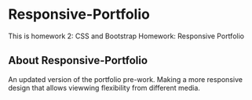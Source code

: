 # Responsive-Portfolio

This is homework 2: CSS and Bootstrap Homework: Responsive Portfolio

## About Responsive-Portfolio

An updated version of the portfolio pre-work. Making a more responsive design that allows viewwing flexibility from different media. 